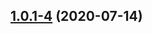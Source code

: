 ## [1.0.1-4](http://gitlab.lashuju.com/opensource/luckysheet/compare/v1.0.1-2...v1.0.1-4) (2020-07-14)



